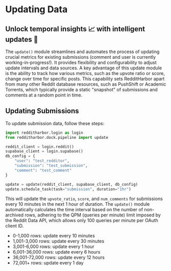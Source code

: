 # Updating Data

## Unlock temporal insights 📈 with intelligent updates 🔄

The `update()` module streamlines and automates the process of updating crucial metrics for existing submissions (comment and user is currently working-in-progress!). It provides flexibility and configurability to adjust update intervals and data sources. A key advantage of this update module is the ability to track how various metrics, such as the upvote ratio or score, change over time for specific posts. This capability sets RedditHarbor apart from many other Reddit database resources, such as PushShift or Academic Torrents, which typically provide a static "snapshot" of submissions and comments at a random point in time.

## Updating Submissions
To update submission data, follow these steps:

```python
import redditharbor.login as login
from redditharbor.dock.pipeline import update

reddit_client = login.reddit()
supabase_client = login.supabase()
db_config = {
    "user": "test_redditor",
    "submission": "test_submission",
    "comment": "test_comment"
}

update = update(reddit_client, supabase_client, db_config)
update.schedule_task(task="submission", duration="1hr")
```

This will update the `upvote_ratio`, `score`, and `num_comments` for submissions every 10 minutes in the next 1 hour of duration. The `update()` module automatically calculates the time interval based on the number of non-archived rows, adhering to the QPM (queries per minute) limit imposed by the Reddit Data API, which allows only 100 queries per minute per OAuth client ID.

- 0-1,000 rows: update every 10 minutes
- 1,001-3,000 rows: update every 30 minutes
- 3,001-6,000 rows: update every 1 hour
- 6,001-36,000 rows: update every 6 hours
- 36,001-72,000 rows: update every 12 hours
- 72,001+ rows: update every 1 day

<!-- ## Updating Comments
To update comment data, use the following code:

```python
update.schedule_task(task="comment", duration="1hr")
```

This will update the `score` and `upvote ratio` for comments every 10 minutes in the next 1 hour of duration in our database, with the update interval automatically adjusted based on the number of non-archived rows.

## Customizing Updates
You can customize the update process by specifying the desired metrics, intervals, and data sources. For example:

```python
update.schedule_task(task="submission", metrics=["score", "upvote_ratio"], interval="30min", duration="6hr")
```

This will update the `score` and `upvote_ratio` metrics for submissions every 30 minutes for the next 6 hours of duration.
``` -->